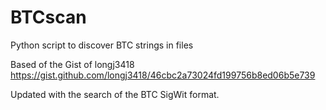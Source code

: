 # BTCscan
Python script to discover BTC strings in files

Based of the Gist of longj3418 
https://gist.github.com/longj3418/46cbc2a73024fd199756b8ed06b5e739

Updated with the search of the BTC SigWit format.